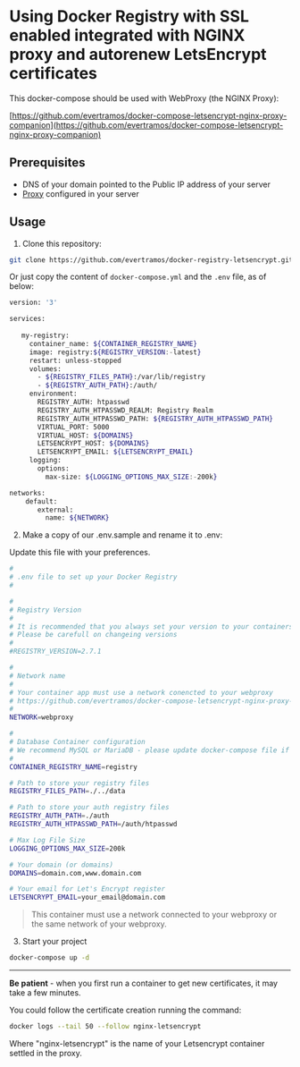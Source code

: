 # Using Docker Registry with SSL enabled integrated with NGINX proxy and autorenew LetsEncrypt certificates

This docker-compose should be used with WebProxy (the NGINX Proxy):

[https://github.com/evertramos/docker-compose-letsencrypt-nginx-proxy-companion](https://github.com/evertramos/docker-compose-letsencrypt-nginx-proxy-companion)

## Prerequisites

- DNS of your domain pointed to the Public IP address of your server
- [Proxy](https://github.com/evertramos/docker-compose-letsencrypt-nginx-proxy-companion) configured in your server

## Usage

1. Clone this repository:

```bash
git clone https://github.com/evertramos/docker-registry-letsencrypt.git
```

Or just copy the content of `docker-compose.yml` and the `.env` file, as of below:

```bash
version: '3'

services:
    
   my-registry:
     container_name: ${CONTAINER_REGISTRY_NAME}
     image: registry:${REGISTRY_VERSION:-latest}
     restart: unless-stopped
     volumes:
       - ${REGISTRY_FILES_PATH}:/var/lib/registry
       - ${REGISTRY_AUTH_PATH}:/auth/
     environment:
       REGISTRY_AUTH: htpasswd
       REGISTRY_AUTH_HTPASSWD_REALM: Registry Realm
       REGISTRY_AUTH_HTPASSWD_PATH: ${REGISTRY_AUTH_HTPASSWD_PATH}
       VIRTUAL_PORT: 5000
       VIRTUAL_HOST: ${DOMAINS}
       LETSENCRYPT_HOST: ${DOMAINS}
       LETSENCRYPT_EMAIL: ${LETSENCRYPT_EMAIL}
     logging:
       options:
         max-size: ${LOGGING_OPTIONS_MAX_SIZE:-200k}

networks:
    default:
       external:
         name: ${NETWORK}
```

2. Make a copy of our .env.sample and rename it to .env:

Update this file with your preferences.

```bash
#
# .env file to set up your Docker Registry
#

#
# Registry Version
#
# It is recommended that you always set your version to your containers
# Please be carefull on changeing versions
#
#REGISTRY_VERSION=2.7.1

#
# Network name
# 
# Your container app must use a network conencted to your webproxy 
# https://github.com/evertramos/docker-compose-letsencrypt-nginx-proxy-companion
#
NETWORK=webproxy

#
# Database Container configuration
# We recommend MySQL or MariaDB - please update docker-compose file if needed.
#
CONTAINER_REGISTRY_NAME=registry

# Path to store your registry files
REGISTRY_FILES_PATH=./../data

# Path to store your auth registry files
REGISTRY_AUTH_PATH=./auth
REGISTRY_AUTH_HTPASSWD_PATH=/auth/htpasswd

# Max Log File Size
LOGGING_OPTIONS_MAX_SIZE=200k

# Your domain (or domains)
DOMAINS=domain.com,www.domain.com

# Your email for Let's Encrypt register
LETSENCRYPT_EMAIL=your_email@domain.com
```

>This container must use a network connected to your webproxy or the same network of your webproxy.

3. Start your project

```bash
docker-compose up -d
```

----

**Be patient** - when you first run a container to get new certificates, it may take a few minutes.

You could follow the certificate creation running the command:

```bash
docker logs --tail 50 --follow nginx-letsencrypt
```
Where "nginx-letsencrypt" is the name of your Letsencrypt container settled in the proxy.
